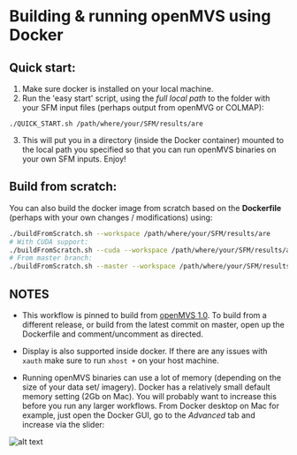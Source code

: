 
# Building & running openMVS using Docker

## Quick start:

1. Make sure docker is installed on your local machine.
2. Run the 'easy start' script, using the *full local path* to the folder with your SFM input files (perhaps output from openMVG or COLMAP):

```
./QUICK_START.sh /path/where/your/SFM/results/are
```

3. This will put you in a directory (inside the Docker container) mounted to the local path you specified so that you can run openMVS binaries on your own SFM inputs. Enjoy!

## Build from scratch:

You can also build the docker image from scratch based on the **Dockerfile** (perhaps with your own changes / modifications) using:

```sh
./buildFromScratch.sh --workspace /path/where/your/SFM/results/are
# With CUDA support:
./buildFromScratch.sh --cuda --workspace /path/where/your/SFM/results/are
# From master branch:
./buildFromScratch.sh --master --workspace /path/where/your/SFM/results/are
```

## NOTES

+ This workflow is pinned to build from [openMVS 1.0](https://github.com/cdcseacave/openMVS/releases/tag/v1.0). To build from a different release, or build from the latest commit on master, open up the Dockerfile and comment/uncomment as directed.

+ Display is also supported inside docker. If there are any issues with `xauth` make sure to run `xhost +` on your host machine.

+ Running openMVS binaries can use a lot of memory (depending on the size of your data set/ imagery). Docker has a relatively small default memory setting (2Gb on Mac). You will probably want to increase this before you run any larger workflows. From Docker desktop on Mac for example, just open the Docker GUI, go to the *Advanced* tab and increase via the slider:

![alt text][dockerParam]

[dockerParam]: https://i.stack.imgur.com/6iWiW.png "Recommend increasing memory to >4Gb"
